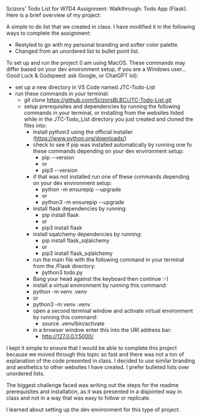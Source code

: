 Scizors' Todo List for W7D4 Assignment: Walkthrough: Todo App (Flask). Here is a brief overview of my project:

A simple to do list that we created in class. I have modified it in the following ways to complete the assignment:
  - Restyled to go with my personal branding and softer color palette.
  - Changed from an unordered list to bullet point list.

To set up and run the project (I am using MacOS. These commands may differ based on your dev environment setup, if you are a Windows user... Good Luck & Godspeed: ask Google, or ChatGPT lol):
  - set up a new directory in VS Code named JTC-Todo-List
  - run these commands in your terminal:
    - git clone https://github.com/ScizorsBLBC/JTC-Todo-List.git
    - setup prerequisites and dependencies by running the following commands in your terminal, or installing from the websites listed while in the JTC-Todo_List directory you just created and cloned the files into:
      - install python3 using the official installer (https://www.python.org/downloads/)
      - check to see if pip was installed automatically by running one fo these commands depending on your dev environment setup:
        - pip --version
         - or
        - pip3 --version
      - if that was not installed run one of these commands depending on your dev environment setup:
        - python -m ensurepip --upgrade
         - or
        - python3 -m ensurepip --upgrade
      - install flask dependencies by running:
        - pip install flask
         - or
        - pip3 install flask
      - install sqalchemy dependencies by running:
        - pip install flask_sqlalchemy
         - or
        - pip3 install flask_sqlalchemy 
      - run the main file with the following command in your terminal from the /Flask directory:
        - python3 todo.py
      -  Bang your head against the keyboard then continue :-)
      -  install a virtual environment by running this command:
        - python -m venv .venv
         - or
        - python3 -m venv .venv
      - open a second terminal window and activate virtual environment by running this command:
        - source .venv/bin/activate
      - in a browser window enter this into the URl address bar:
        - http://127.0.0.1:5000/
       
I kept it simple to ensure that I would be able to complete this project because we moved through this topic so fast and there was not a ton of explanation of the code presented in class. I decided to use similar branding and aesthetics to other websites I have created. I prefer bulleted lists over unordered lists. 

The biggest challenge faced was writing out the steps for the readme prerequisites and installation, as it was presented in a disjointed way in class and not in a way that was easy to follow or replicate. 

I learned about setting up the dev environment for this type of project.

